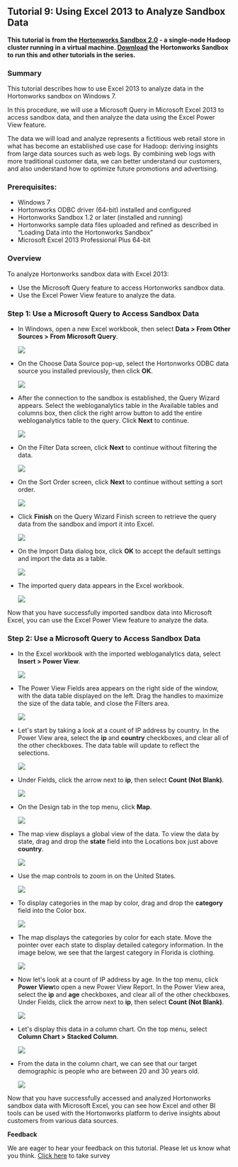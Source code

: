 ## Tutorial 9: Using Excel 2013 to Analyze Sandbox Data

**This tutorial is from the [Hortonworks Sandbox 2.0](http://hortonworks.com/products/sandbox) - a single-node Hadoop cluster running in a virtual machine. [Download](http://hortonworks.com/products/sandbox) the Hortonworks Sandbox to run this and other tutorials in the series.**

### Summary

This tutorial describes how to use Excel 2013 to analyze data in the
Hortonworks sandbox on Windows 7.

In this procedure, we will use a Microsoft Query in Microsoft Excel 2013
to access sandbox data, and then analyze the data using the Excel Power
View feature.

The data we will load and analyze represents a fictitious web retail
store in what has become an established use case for Hadoop: deriving
insights from large data sources such as web logs. By combining web logs
with more traditional customer data, we can better understand our
customers, and also understand how to optimize future promotions and
advertising.

### Prerequisites:

-   Windows 7
-   Hortonworks ODBC driver (64-bit) installed and configured
-   Hortonworks Sandbox 1.2 or later (installed and running)
-   Hortonworks sample data files uploaded and refined as described in
    “Loading Data into the Hortonworks Sandbox”
-   Microsoft Excel 2013 Professional Plus 64-bit

### Overview

To analyze Hortonworks sandbox data with Excel 2013:

-   Use the Microsoft Query feature to access Hortonworks sandbox data.
-   Use the Excel Power View feature to analyze the data.

### Step 1: Use a Microsoft Query to Access Sandbox Data

-   In Windows, open a new Excel workbook, then select **Data > From
    Other Sources > From Microsoft Query**.

    ![](./images/tutorial-9/01_open_query.jpg?raw=true)

-   On the Choose Data Source pop-up, select the Hortonworks ODBC data
    source you installed previously, then click **OK**.

    ![](./images/tutorial-9/02_choose_data_source.jpg?raw=true)

-   After the connection to the sandbox is established, the Query Wizard
    appears. Select the webloganalytics table in the Available tables
    and columns box, then click the right arrow button to add the entire
    webloganalytics table to the query. Click **Next** to continue.

    ![](./images/tutorial-9/03_query_wizard1.jpg?raw=true)

-   On the Filter Data screen, click **Next** to continue without
    filtering the data.

    ![](./images/tutorial-9/04_query_wizard2.jpg?raw=true)

-   On the Sort Order screen, click **Next** to continue without setting
    a sort order.

    ![](./images/tutorial-9/05_query_wizard3.jpg?raw=true)

-   Click **Finish** on the Query Wizard Finish screen to retrieve the
    query data from the sandbox and import it into Excel.

    ![](./images/tutorial-9/06_query_wizard4.jpg?raw=true)

-   On the Import Data dialog box, click **OK** to accept the default
    settings and import the data as a table.

    ![](./images/tutorial-9/07_import_data.jpg?raw=true)

-   The imported query data appears in the Excel workbook.

    ![](./images/tutorial-9/08_data_imported.jpg?raw=true)

Now that you have successfully imported sandbox data into Microsoft
Excel, you can use the Excel Power View feature to analyze the data.

### Step 2: Use a Microsoft Query to Access Sandbox Data

-   In the Excel workbook with the imported webloganalytics data, select
    **Insert > Power View**.

    ![](./images/tutorial-9/09_open_powerview.jpg?raw=true)

-   The Power View Fields area appears on the right side of the window,
    with the data table displayed on the left. Drag the handles to
    maximize the size of the data table, and close the Filters area.

    ![](./images/tutorial-9/10_powerview_initial.jpg?raw=true)

-   Let's start by taking a look at a count of IP address by country. In
    the Power View area, select the **ip** and **country** checkboxes,
    and clear all of the other checkboxes. The data table will update to
    reflect the selections.

    ![](./images/tutorial-9/11_country_and_ip.jpg?raw=true)

-   Under Fields, click the arrow next to **ip**, then select **Count
    (Not Blank)**.

    ![](./images/tutorial-9/12_ip_count_notblank.jpg?raw=true)

-   On the Design tab in the top menu, click **Map**.

    ![](./images/tutorial-9/13_open_map.jpg?raw=true)

-   The map view displays a global view of the data. To view the data by
    state, drag and drop the **state** field into the Locations box just
    above **country**.

    ![](./images/tutorial-9/14_map_by_state.jpg?raw=true)

-   Use the map controls to zoom in on the United States.

    ![](./images/tutorial-9/15_ip_by_state.jpg?raw=true)

-   To display categories in the map by color, drag and drop the
    **category** field into the Color box.

    ![](./images/tutorial-9/16_category_by_color.jpg?raw=true)

-   The map displays the categories by color for each state. Move the
    pointer over each state to display detailed category information. In
    the image below, we see that the largest category in Florida is
    clothing.

    ![](./images/tutorial-9/17_category_color_florida.jpg?raw=true)

-   Now let's look at a count of IP address by age. In the top menu,
    click **Power View**to open a new Power View Report. In the Power
    View area, select the **ip** and **age** checkboxes, and clear all
    of the other checkboxes. Under Fields, click the arrow next to
    **ip**, then select **Count (Not Blank)**.

    ![](./images/tutorial-9/18_ip_by_age.jpg?raw=true)

-   Let's display this data in a column chart. On the top menu, select
    **Column Chart > Stacked Column**.

    ![](./images/tutorial-9/19_open_column_chart.jpg?raw=true)

-   From the data in the column chart, we can see that our target
    demographic is people who are between 20 and 30 years old.

    ![](./images/tutorial-9/20_ip_by_age_chart.jpg?raw=true)

Now that you have successfully accessed and analyzed Hortonworks sandbox
data with Microsoft Excel, you can see how Excel and other BI tools can
be used with the Hortonworks platform to derive insights about customers
from various data sources.

**Feedback**

We are eager to hear your feedback on this tutorial. Please let us know
what you think. [Click
here](https://www.surveymonkey.com/s/Analyze_with_Excel) to take survey
